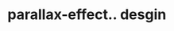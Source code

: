 # parallax-effect.. desgin                                                                                                                                                                 
